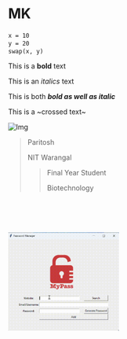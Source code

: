 # MK
```
x = 10
y = 20
swap(x, y)
```

This is a **bold** text

This is an *italics* text

This is both ***bold as well as italic***

This is a ~crossed text~

![Img](https://plus.unsplash.com/premium_photo-1661943864527-d714736dfd16?q=80&w=2070&auto=format&fit=crop&ixlib=rb-4.0.3&ixid=M3wxMjA3fDB8MHxwaG90by1wYWdlfHx8fGVufDB8fHx8fA%3D%3D)


> Paritosh
>
> NIT Warangal
>> Final Year Student
>> 
>> Biotechnology

<br />
<br />
<br />
<br />


<img src="https://github.com/pathak-Paritosh/MK/blob/main/MyPassVideo.gif" alt="MyPass gif" widht=200 height=200 />

